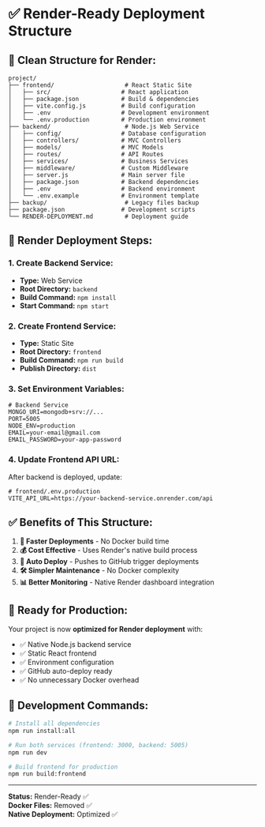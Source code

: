 # ✅ **Render-Ready Deployment Structure**

## 📁 **Clean Structure for Render:**

```
project/
├── frontend/                    # React Static Site
│   ├── src/                    # React application
│   ├── package.json            # Build & dependencies
│   ├── vite.config.js          # Build configuration
│   ├── .env                    # Development environment
│   └── .env.production         # Production environment
├── backend/                     # Node.js Web Service
│   ├── config/                 # Database configuration
│   ├── controllers/            # MVC Controllers
│   ├── models/                 # MVC Models
│   ├── routes/                 # API Routes
│   ├── services/               # Business Services
│   ├── middleware/             # Custom Middleware
│   ├── server.js               # Main server file
│   ├── package.json            # Backend dependencies
│   ├── .env                    # Backend environment
│   └── .env.example            # Environment template
├── backup/                      # Legacy files backup
├── package.json                # Development scripts
└── RENDER-DEPLOYMENT.md         # Deployment guide
```

## 🚀 **Render Deployment Steps:**

### **1. Create Backend Service:**

- **Type:** Web Service
- **Root Directory:** `backend`
- **Build Command:** `npm install`
- **Start Command:** `npm start`

### **2. Create Frontend Service:**

- **Type:** Static Site
- **Root Directory:** `frontend`
- **Build Command:** `npm run build`
- **Publish Directory:** `dist`

### **3. Set Environment Variables:**

```env
# Backend Service
MONGO_URI=mongodb+srv://...
PORT=5005
NODE_ENV=production
EMAIL=your-email@gmail.com
EMAIL_PASSWORD=your-app-password
```

### **4. Update Frontend API URL:**

After backend is deployed, update:

```env
# frontend/.env.production
VITE_API_URL=https://your-backend-service.onrender.com/api
```

## ✅ **Benefits of This Structure:**

1. **🚀 Faster Deployments** - No Docker build time
2. **💰 Cost Effective** - Uses Render's native build process
3. **🔄 Auto Deploy** - Pushes to GitHub trigger deployments
4. **🛠️ Simpler Maintenance** - No Docker complexity
5. **📊 Better Monitoring** - Native Render dashboard integration

## 🎯 **Ready for Production:**

Your project is now **optimized for Render deployment** with:

- ✅ Native Node.js backend service
- ✅ Static React frontend
- ✅ Environment configuration
- ✅ GitHub auto-deploy ready
- ✅ No unnecessary Docker overhead

## 🔧 **Development Commands:**

```bash
# Install all dependencies
npm run install:all

# Run both services (frontend: 3000, backend: 5005)
npm run dev

# Build frontend for production
npm run build:frontend
```

---

**Status:** Render-Ready ✅  
**Docker Files:** Removed ✅  
**Native Deployment:** Optimized ✅
